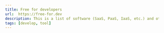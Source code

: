```yaml
---
title: Free for developers
url:  https://free-for.dev
description: This is a list of software (SaaS, PaaS, IaaS, etc.) and other offerings that have free tiers for developers.
tags: [develop, tool]
---
```

